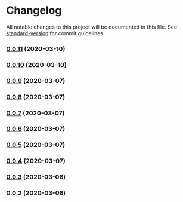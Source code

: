 # Changelog

All notable changes to this project will be documented in this file. See [standard-version](https://github.com/conventional-changelog/standard-version) for commit guidelines.

### [0.0.11](https://github.com/eosrapid/my-eos/compare/v0.0.10...v0.0.11) (2020-03-10)

### [0.0.10](https://github.com/eosrapid/my-eos/compare/v0.0.9...v0.0.10) (2020-03-10)

### [0.0.9](https://github.com/eosrapid/my-eos/compare/v0.0.8...v0.0.9) (2020-03-07)

### [0.0.8](https://github.com/eosrapid/my-eos/compare/v0.0.7...v0.0.8) (2020-03-07)

### [0.0.7](https://github.com/eosrapid/my-eos/compare/v0.0.6...v0.0.7) (2020-03-07)

### [0.0.6](https://github.com/eosrapid/my-eos/compare/v0.0.5...v0.0.6) (2020-03-07)

### [0.0.5](https://github.com/eosrapid/my-eos/compare/v0.0.4...v0.0.5) (2020-03-07)

### [0.0.4](https://github.com/eosrapid/my-eos/compare/v0.0.3...v0.0.4) (2020-03-07)

### [0.0.3](https://github.com/eosrapid/my-eos/compare/v0.0.2...v0.0.3) (2020-03-06)

### 0.0.2 (2020-03-06)
